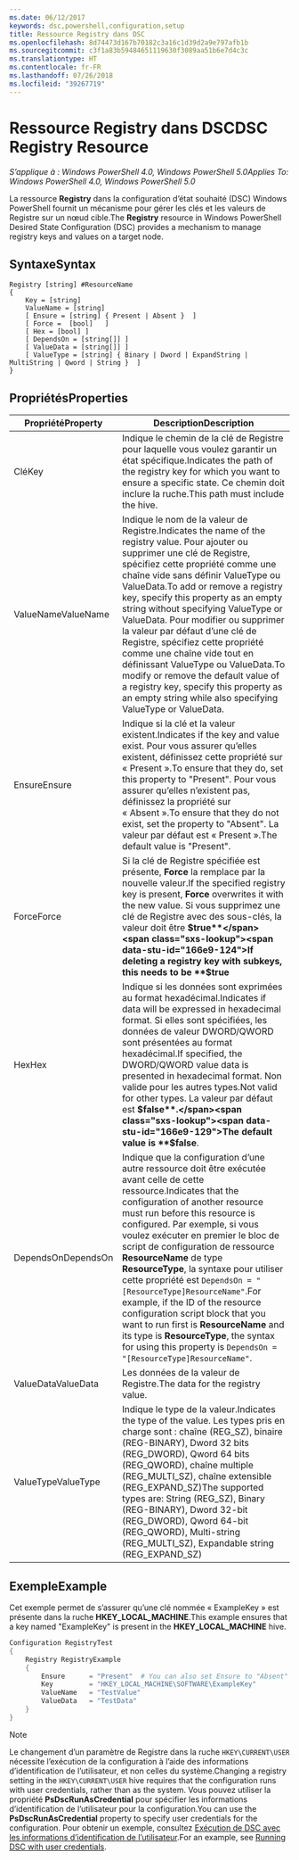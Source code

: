 ```yaml
---
ms.date: 06/12/2017
keywords: dsc,powershell,configuration,setup
title: Ressource Registry dans DSC
ms.openlocfilehash: 8d74473d167b70182c3a16c1d39d2a9e797afb1b
ms.sourcegitcommit: c3f1a83b59484651119630f3089aa51b6e7d4c3c
ms.translationtype: HT
ms.contentlocale: fr-FR
ms.lasthandoff: 07/26/2018
ms.locfileid: "39267719"
---
```

# <a name="dsc-registry-resource"></a><span data-ttu-id="166e9-103">Ressource Registry dans DSC</span><span class="sxs-lookup"><span data-stu-id="166e9-103">DSC Registry Resource</span></span>

<span data-ttu-id="166e9-104">_S’applique à : Windows PowerShell 4.0, Windows PowerShell 5.0_</span><span class="sxs-lookup"><span data-stu-id="166e9-104">_Applies To: Windows PowerShell 4.0, Windows PowerShell 5.0_</span></span>

<span data-ttu-id="166e9-105">La ressource **Registry** dans la configuration d’état souhaité (DSC) Windows PowerShell fournit un mécanisme pour gérer les clés et les valeurs de Registre sur un nœud cible.</span><span class="sxs-lookup"><span data-stu-id="166e9-105">The **Registry** resource in Windows PowerShell Desired State Configuration (DSC) provides a mechanism to manage registry keys and values on a target node.</span></span>

## <a name="syntax"></a><span data-ttu-id="166e9-106">Syntaxe</span><span class="sxs-lookup"><span data-stu-id="166e9-106">Syntax</span></span>

```
Registry [string] #ResourceName
{
    Key = [string]
    ValueName = [string]
    [ Ensure = [string] { Present | Absent }  ]
    [ Force =  [bool]   ]
    [ Hex = [bool] ]
    [ DependsOn = [string[]] ]
    [ ValueData = [string[]] ]
    [ ValueType = [string] { Binary | Dword | ExpandString | MultiString | Qword | String }  ]
}
```

## <a name="properties"></a><span data-ttu-id="166e9-107">Propriétés</span><span class="sxs-lookup"><span data-stu-id="166e9-107">Properties</span></span>

| <span data-ttu-id="166e9-108">Propriété</span><span class="sxs-lookup"><span data-stu-id="166e9-108">Property</span></span> | <span data-ttu-id="166e9-109">Description</span><span class="sxs-lookup"><span data-stu-id="166e9-109">Description</span></span> |
| --- | --- |
| <span data-ttu-id="166e9-110">Clé</span><span class="sxs-lookup"><span data-stu-id="166e9-110">Key</span></span>| <span data-ttu-id="166e9-111">Indique le chemin de la clé de Registre pour laquelle vous voulez garantir un état spécifique.</span><span class="sxs-lookup"><span data-stu-id="166e9-111">Indicates the path of the registry key for which you want to ensure a specific state.</span></span> <span data-ttu-id="166e9-112">Ce chemin doit inclure la ruche.</span><span class="sxs-lookup"><span data-stu-id="166e9-112">This path must include the hive.</span></span>|
| <span data-ttu-id="166e9-113">ValueName</span><span class="sxs-lookup"><span data-stu-id="166e9-113">ValueName</span></span>| <span data-ttu-id="166e9-114">Indique le nom de la valeur de Registre.</span><span class="sxs-lookup"><span data-stu-id="166e9-114">Indicates the name of the registry value.</span></span> <span data-ttu-id="166e9-115">Pour ajouter ou supprimer une clé de Registre, spécifiez cette propriété comme une chaîne vide sans définir ValueType ou ValueData.</span><span class="sxs-lookup"><span data-stu-id="166e9-115">To add or remove a registry key, specify this property as an empty string without specifying ValueType or ValueData.</span></span> <span data-ttu-id="166e9-116">Pour modifier ou supprimer la valeur par défaut d’une clé de Registre, spécifiez cette propriété comme une chaîne vide tout en définissant ValueType ou ValueData.</span><span class="sxs-lookup"><span data-stu-id="166e9-116">To modify or remove the default value of a registry key, specify this property as an empty string while also specifying ValueType or ValueData.</span></span>|
| <span data-ttu-id="166e9-117">Ensure</span><span class="sxs-lookup"><span data-stu-id="166e9-117">Ensure</span></span>| <span data-ttu-id="166e9-118">Indique si la clé et la valeur existent.</span><span class="sxs-lookup"><span data-stu-id="166e9-118">Indicates if the key and value exist.</span></span> <span data-ttu-id="166e9-119">Pour vous assurer qu’elles existent, définissez cette propriété sur « Present ».</span><span class="sxs-lookup"><span data-stu-id="166e9-119">To ensure that they do, set this property to "Present".</span></span> <span data-ttu-id="166e9-120">Pour vous assurer qu’elles n’existent pas, définissez la propriété sur « Absent ».</span><span class="sxs-lookup"><span data-stu-id="166e9-120">To ensure that they do not exist, set the property to "Absent".</span></span> <span data-ttu-id="166e9-121">La valeur par défaut est « Present ».</span><span class="sxs-lookup"><span data-stu-id="166e9-121">The default value is "Present".</span></span>|
| <span data-ttu-id="166e9-122">Force</span><span class="sxs-lookup"><span data-stu-id="166e9-122">Force</span></span>| <span data-ttu-id="166e9-123">Si la clé de Registre spécifiée est présente, **Force** la remplace par la nouvelle valeur.</span><span class="sxs-lookup"><span data-stu-id="166e9-123">If the specified registry key is present, **Force** overwrites it with the new value.</span></span> <span data-ttu-id="166e9-124">Si vous supprimez une clé de Registre avec des sous-clés, la valeur doit être **$true**</span><span class="sxs-lookup"><span data-stu-id="166e9-124">If deleting a registry key with subkeys, this needs to be **$true**</span></span> |
| <span data-ttu-id="166e9-125">Hex</span><span class="sxs-lookup"><span data-stu-id="166e9-125">Hex</span></span>| <span data-ttu-id="166e9-126">Indique si les données sont exprimées au format hexadécimal.</span><span class="sxs-lookup"><span data-stu-id="166e9-126">Indicates if data will be expressed in hexadecimal format.</span></span> <span data-ttu-id="166e9-127">Si elles sont spécifiées, les données de valeur DWORD/QWORD sont présentées au format hexadécimal.</span><span class="sxs-lookup"><span data-stu-id="166e9-127">If specified, the DWORD/QWORD value data is presented in hexadecimal format.</span></span> <span data-ttu-id="166e9-128">Non valide pour les autres types.</span><span class="sxs-lookup"><span data-stu-id="166e9-128">Not valid for other types.</span></span> <span data-ttu-id="166e9-129">La valeur par défaut est **$false**.</span><span class="sxs-lookup"><span data-stu-id="166e9-129">The default value is **$false**.</span></span>|
| <span data-ttu-id="166e9-130">DependsOn</span><span class="sxs-lookup"><span data-stu-id="166e9-130">DependsOn</span></span>| <span data-ttu-id="166e9-131">Indique que la configuration d’une autre ressource doit être exécutée avant celle de cette ressource.</span><span class="sxs-lookup"><span data-stu-id="166e9-131">Indicates that the configuration of another resource must run before this resource is configured.</span></span> <span data-ttu-id="166e9-132">Par exemple, si vous voulez exécuter en premier le bloc de script de configuration de ressource **ResourceName** de type **ResourceType**, la syntaxe pour utiliser cette propriété est `DependsOn = "[ResourceType]ResourceName"`.</span><span class="sxs-lookup"><span data-stu-id="166e9-132">For example, if the ID of the resource configuration script block that you want to run first is **ResourceName** and its type is **ResourceType**, the syntax for using this property is `DependsOn = "[ResourceType]ResourceName"`.</span></span>|
| <span data-ttu-id="166e9-133">ValueData</span><span class="sxs-lookup"><span data-stu-id="166e9-133">ValueData</span></span>| <span data-ttu-id="166e9-134">Les données de la valeur de Registre.</span><span class="sxs-lookup"><span data-stu-id="166e9-134">The data for the registry value.</span></span>|
| <span data-ttu-id="166e9-135">ValueType</span><span class="sxs-lookup"><span data-stu-id="166e9-135">ValueType</span></span>| <span data-ttu-id="166e9-136">Indique le type de la valeur.</span><span class="sxs-lookup"><span data-stu-id="166e9-136">Indicates the type of the value.</span></span> <span data-ttu-id="166e9-137">Les types pris en charge sont : chaîne (REG_SZ), binaire (REG-BINARY), Dword 32 bits (REG_DWORD), Qword 64 bits (REG_QWORD), chaîne multiple (REG_MULTI_SZ), chaîne extensible (REG_EXPAND_SZ)</span><span class="sxs-lookup"><span data-stu-id="166e9-137">The supported types are: String (REG_SZ), Binary (REG-BINARY), Dword 32-bit (REG_DWORD), Qword 64-bit (REG_QWORD), Multi-string (REG_MULTI_SZ), Expandable string (REG_EXPAND_SZ)</span></span> |

## <a name="example"></a><span data-ttu-id="166e9-138">Exemple</span><span class="sxs-lookup"><span data-stu-id="166e9-138">Example</span></span>

<span data-ttu-id="166e9-139">Cet exemple permet de s’assurer qu’une clé nommée « ExampleKey » est présente dans la ruche **HKEY\_LOCAL\_MACHINE**.</span><span class="sxs-lookup"><span data-stu-id="166e9-139">This example ensures that a key named "ExampleKey" is present in the **HKEY\_LOCAL\_MACHINE** hive.</span></span>

```powershell
Configuration RegistryTest
{
    Registry RegistryExample
    {
        Ensure      = "Present"  # You can also set Ensure to "Absent"
        Key         = "HKEY_LOCAL_MACHINE\SOFTWARE\ExampleKey"
        ValueName   = "TestValue"
        ValueData   = "TestData"
    }
}
```

> [!NOTE]
> <span data-ttu-id="166e9-140">Le changement d’un paramètre de Registre dans la ruche `HKEY\CURRENT\USER` nécessite l’exécution de la configuration à l’aide des informations d’identification de l’utilisateur, et non celles du système.</span><span class="sxs-lookup"><span data-stu-id="166e9-140">Changing a registry setting in the `HKEY\CURRENT\USER` hive requires that the configuration runs with user credentials, rather than as the system.</span></span> <span data-ttu-id="166e9-141">Vous pouvez utiliser la propriété **PsDscRunAsCredential** pour spécifier les informations d’identification de l’utilisateur pour la configuration.</span><span class="sxs-lookup"><span data-stu-id="166e9-141">You can use the **PsDscRunAsCredential** property to specify user credentials for the configuration.</span></span> <span data-ttu-id="166e9-142">Pour obtenir un exemple, consultez [Exécution de DSC avec les informations d’identification de l’utilisateur](runAsUser.md).</span><span class="sxs-lookup"><span data-stu-id="166e9-142">For an example, see [Running DSC with user credentials](runAsUser.md).</span></span>